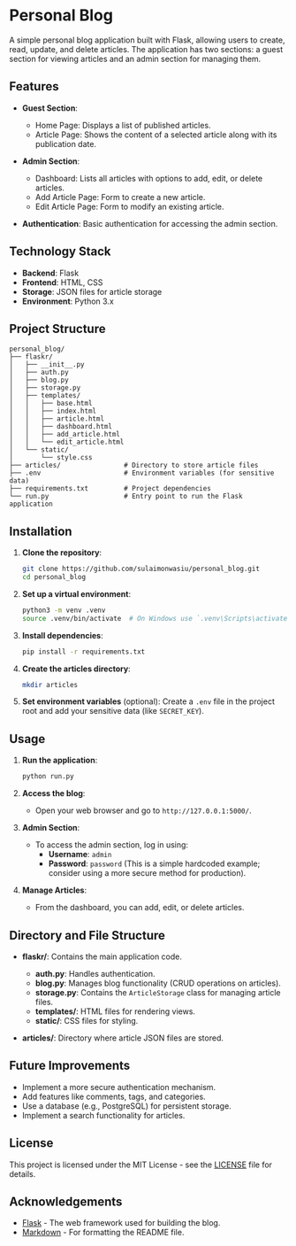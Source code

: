 # Personal Blog

A simple personal blog application built with Flask, allowing users to create, read, update, and delete articles. The application has two sections: a guest section for viewing articles and an admin section for managing them.

## Features

- **Guest Section**:
  - Home Page: Displays a list of published articles.
  - Article Page: Shows the content of a selected article along with its publication date.

- **Admin Section**:
  - Dashboard: Lists all articles with options to add, edit, or delete articles.
  - Add Article Page: Form to create a new article.
  - Edit Article Page: Form to modify an existing article.

- **Authentication**: Basic authentication for accessing the admin section.

## Technology Stack

- **Backend**: Flask
- **Frontend**: HTML, CSS
- **Storage**: JSON files for article storage
- **Environment**: Python 3.x

## Project Structure

```
personal_blog/
├── flaskr/
│   ├── __init__.py
│   ├── auth.py
│   ├── blog.py
│   ├── storage.py
│   ├── templates/
│   │   ├── base.html
│   │   ├── index.html
│   │   ├── article.html
│   │   ├── dashboard.html
│   │   ├── add_article.html
│   │   └── edit_article.html
│   └── static/
│       └── style.css
├── articles/                # Directory to store article files
├── .env                     # Environment variables (for sensitive data)
├── requirements.txt         # Project dependencies
└── run.py                   # Entry point to run the Flask application
```

## Installation

1. **Clone the repository**:
   ```bash
   git clone https://github.com/sulaimonwasiu/personal_blog.git
   cd personal_blog
   ```

2. **Set up a virtual environment**:
   ```bash
   python3 -m venv .venv
   source .venv/bin/activate  # On Windows use `.venv\Scripts\activate`
   ```

3. **Install dependencies**:
   ```bash
   pip install -r requirements.txt
   ```

4. **Create the articles directory**:
   ```bash
   mkdir articles
   ```

5. **Set environment variables** (optional):
   Create a `.env` file in the project root and add your sensitive data (like `SECRET_KEY`).

## Usage

1. **Run the application**:
   ```bash
   python run.py
   ```

2. **Access the blog**:
   - Open your web browser and go to `http://127.0.0.1:5000/`.

3. **Admin Section**:
   - To access the admin section, log in using:
     - **Username**: `admin`
     - **Password**: `password` (This is a simple hardcoded example; consider using a more secure method for production).

4. **Manage Articles**:
   - From the dashboard, you can add, edit, or delete articles.

## Directory and File Structure

- **flaskr/**: Contains the main application code.
  - **auth.py**: Handles authentication.
  - **blog.py**: Manages blog functionality (CRUD operations on articles).
  - **storage.py**: Contains the `ArticleStorage` class for managing article files.
  - **templates/**: HTML files for rendering views.
  - **static/**: CSS files for styling.

- **articles/**: Directory where article JSON files are stored.

## Future Improvements

- Implement a more secure authentication mechanism.
- Add features like comments, tags, and categories.
- Use a database (e.g., PostgreSQL) for persistent storage.
- Implement a search functionality for articles.

## License

This project is licensed under the MIT License - see the [LICENSE](LICENSE) file for details.

## Acknowledgements

- [Flask](https://flask.palletsprojects.com/) - The web framework used for building the blog.
- [Markdown](https://daringfireball.net/projects/markdown/) - For formatting the README file.
```

